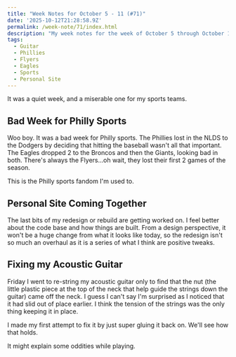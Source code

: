 ```yaml
---
title: "Week Notes for October 5 - 11 (#71)"
date: '2025-10-12T21:28:58.9Z'
permalink: /week-note/71/index.html
description: "My week notes for the week of October 5 through October 11."
tags:
  - Guitar
  - Phillies
  - Flyers
  - Eagles
  - Sports
  - Personal Site
---
```

It was a quiet week, and a miserable one for my sports teams.
<!-- excerpt -->

## Bad Week for Philly Sports

Woo boy. It was a bad week for Philly sports. The Phillies lost in the NLDS to the Dodgers by deciding that hitting the baseball wasn't all that important. The Eagles dropped 2 to the Broncos and then the Giants, looking bad in both. There's always the Flyers...oh wait, they lost their first 2 games of the season.

This is the Philly sports fandom I'm used to.

## Personal Site Coming Together

The last bits of my redesign or rebuild are getting worked on. I feel better about the code base and how things are built. From a design perspective, it won't be a huge change from what it looks like today, so the redesign isn't so much an overhaul as it is a series of what I think are positive tweaks.

## Fixing my Acoustic Guitar

Friday I went to re-string my acoustic guitar only to find that the nut (the little plastic piece at the top of the neck that help guide the strings down the guitar) came off the neck. I guess I can't say I'm surprised as I noticed that it had slid out of place earlier. I think the tension of the strings was the only thing keeping it in place.

I made my first attempt to fix it by just super gluing it back on. We'll see how that holds.

It might explain some oddities while playing.